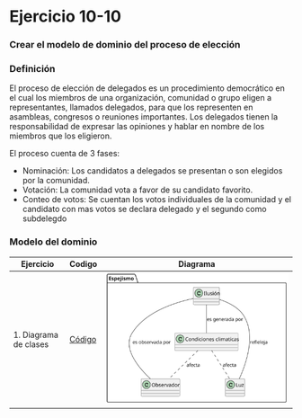 # Ejercicio 10-10

### Crear el modelo de dominio del proceso de elección


### Definición

El proceso de elección de delegados es un procedimiento democrático en el cual los miembros de una organización, comunidad o grupo eligen a representantes, llamados delegados, para que los representen en asambleas, congresos o reuniones importantes. Los delegados tienen la responsabilidad de expresar las opiniones y hablar en nombre de los miembros que los eligieron.

El proceso cuenta de 3 fases:

* Nominación: Los candidatos a delegados se presentan o son elegidos por la comunidad.
* Votación: La comunidad vota a favor de su candidato favorito.
* Conteo de votos: Se cuentan los votos individuales de la comunidad y el candidato con mas votos se declara delegado y el segundo como subdelegdo

### Modelo del dominio
|Ejercicio|Codigo|Diagrama|
|-|-|:-:|
|1. Diagrama de clases| [Código](/entregas/garciaDiego/Ejercicio3/Espejismo.puml) |![](/entregas/garciaDiego/Imagenes/Ejercicio3/Espejismo.svg)

